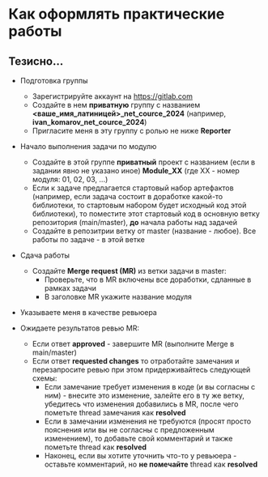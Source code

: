 # Как оформлять практические работы

## Тезисно...
- Подготовка группы
  - Зарегистрируйте аккаунт на https://gitlab.com
  - Создайте в нем **приватную** группу с названием **<ваше_имя_латиницей>_net_cource_2024** (например, **ivan_komarov_net_cource_2024**)
  - Пригласите меня в эту группу с ролью не ниже **Reporter**

- Начало выполнения задачи по модулю
    - Создайте в этой группе **приватный** проект с названием (если в задании явно не указано иное) **Module_XX** (где XX - номер модуля: 01, 02, 03, ...)
    - Если к задаче предлагается стартовый набор артефактов (например, если задача состоит в доработке какой-то библиотеки, то стартовым набором будет исходный код этой библиотеки), то поместите этот стартовый код в основную ветку репозитория (main/master), **до** начала работы над задачей
    - Создайте в репозитрии ветку от master (название - любое). Все работы по задаче - в этой ветке
    
- Сдача работы
  - Создайте **Merge request (MR)** из ветки задачи в master: 
    - Проверьте, что в MR включены все доработки, сдланные в рамках задачи
    - В заголовке MR укажите название модуля
 - Указываете меня в качестве ревьюера
 - Ожидаете результатов ревью MR:
   - Если ответ **approved** - завершите MR (выполните Merge в main/master)
   - Если ответ **requested changes** то отработайте замечания и перезапросите ревью при этом придерживайтесь следующей схемы:
     - Если замечание требует изменения в коде (и вы согласны с ним) - внесите это изменение, залейте его в ту же ветку, убедитесь что изменения добавились в MR, после чего пометьте thread замечания как **resolved** 
     - Если в замечании изменения не требуются (просят просто пояснения или вы не согласны с предложенным изменением), то добавьте свой комментарий и также пометьте thread как **resolved** 
     - Наконец, если вы хотите уточнить что-то у ревьюера - оставьте комментарий, но **не помечайте** thread как **resolved** 

